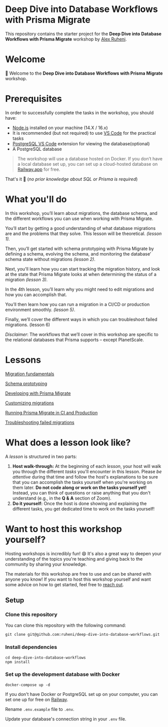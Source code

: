 # Deep Dive into Database Workflows with Prisma Migrate

This repository contains the starter project for the **Deep Dive into Database Workflows with Prisma Migrate** workshop by [Alex Ruheni](https://twitter.com/ruheni_alex).

# Welcome

👋 Welcome to the **Deep Dive into Database Workflows with Prisma Migrate** workshop.

# Prerequisites

In order to successfully complete the tasks in the workshop, you should have:

- [Node.js](https://nodejs.org/en/) installed on your machine (14.X / 16.x)
- It is recommended (but not required) to use [VS Code](https://code.visualstudio.com/) for the practical tasks
- [PostgreSQL VS Code](https://marketplace.visualstudio.com/items?itemName=cweijan.vscode-mysql-client2) extension for viewing the database(optional)
- A PostgreSQL database

> The workshop will use a database hosted on Docker. If you don’t have a local database set up, you can set up a cloud-hosted database on [Railway.app](http://Railway.app) for free.
> 

That's it 🙌 (*no prior knowledge about SQL or Prisma is required*)

# What you'll do

In this workshop, you’ll learn about migrations, the database schema, and the different workflows you can use when working with Prisma Migrate. 

You’ll start by getting a good understanding of what database migrations are and the problems that they solve. This lesson will be theoretical. *(lesson 1).*

Then, you’ll get started with schema prototyping with Prisma Migrate by defining a schema, evolving the schema, and monitoring the database’ schema state without migrations *(lesson 2)*.

Next, you'll learn how you can start tracking the migration history, and look at the state that Prisma Migrate looks at when determining the status of a migration *(lesson 3).*

In the 4th lesson, you’ll learn why you might need to edit migrations and how you can accomplish that.

You’ll then learn how you can run a migration in a CI/CD or production environment smoothly. *(lesson 5)*.

Finally, we’ll cover the different ways in which you can troubleshoot failed migrations. (lesson 6)

*Disclaimer*: The workflows that we’ll cover in this workshop are specific to the relational databases that Prisma supports – except PlanetScale.

# Lessons

[Migration fundamentals](https://www.notion.so/Migration-fundamentals-fac8131432ae4637b90e0360bcca15ef?pvs=21)

[Schema prototyping](https://www.notion.so/Schema-prototyping-b4087c5b2438467fb59c11ba67f55b4b?pvs=21)

[Developing with Prisma Migrate](https://www.notion.so/Developing-with-Prisma-Migrate-18be8cbebb0e4905b99c0a674c65e840?pvs=21)

[Customizing migrations](https://www.notion.so/Customizing-migrations-cb6b00fc1b5140609a48e29675fa5e32?pvs=21)

[Running Prisma Migrate in CI and Production](https://www.notion.so/Running-Prisma-Migrate-in-CI-and-Production-1edb43af5a4946798ab8029b492d5b9b?pvs=21)

[Troubleshooting failed migrations](https://www.notion.so/Troubleshooting-failed-migrations-0d8bebb88bed44578315e10722bdf049?pvs=21)

# What does a lesson look like?

A *lesson* is structured in two parts:

1. **Host walk-through:** At the beginning of each *lesson*, your host will walk you through the different *tasks* you'll encounter in this lesson. Please *be attentive* during that time and follow the host's explanations to be sure that you can accomplish the tasks yourself when you're working on them later. **Do not code along or work on the tasks yourself yet!** Instead, you can think of questions or raise anything that you don't understand (e.g., in the **Q & A** section of Zoom).
2. **Do it yourself:** Once the host is done showing and explaining the different tasks, you get dedicated time to work on the tasks yourself!

# Want to host this workshop yourself?

Hosting workshops is incredibly fun! 😄 It's also a great way to deepen your understanding of the topics you're teaching and giving back to the community by sharing your knowledge.

The materials for this workshop are free to use and can be shared with anyone you know! If you want to host this workshop yourself and want some advice on how to get started, feel free to [reach out](mailto:burk@prisma.io).

## Setup

### Clone this repository

You can clone this repository with the following command:

```
git clone git@github.com:ruheni/deep-dive-into-database-workflows.git
```

### Install dependencies

```
cd deep-dive-into-database-workflows
npm install
```

### Set up the development database with Docker

```
docker-compose up -d
```

If you don't have Docker or PostgreSQL set up on your computer, you can set one up for free on [Railway](https://railway.app/).

Rename `.env.example` file to `.env`.

Update your database's connection string in your `.env` file.

